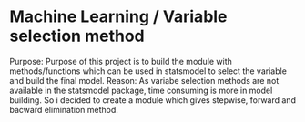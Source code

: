 # Machine Learning / Variable selection method

Purpose:
Purpose of this project is to build the module with methods/functions which can be used in statsmodel to select the variable and build the final model.
Reason:
As variabe selection methods are not available in the statsmodel package, time consuming is more in model building. So i decided to create a module which gives stepwise, forward and bacward elimination method.

